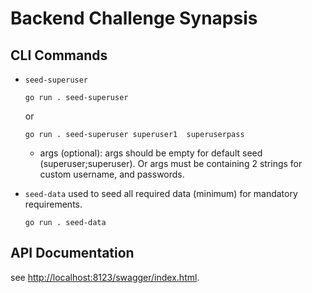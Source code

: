 # Backend Challenge Synapsis

## CLI Commands
- `seed-superuser`
    ```
    go run . seed-superuser
    ```
    or
    ```
    go run . seed-superuser superuser1  superuserpass
    ```
    - args (optional):
        args should be empty for default seed (superuser;superuser). Or args must be containing 2 strings for custom username, and passwords.


- `seed-data`
    used to seed all required data (minimum) for mandatory requirements.
    ```
    go run . seed-data
    ```

## API Documentation
see [http://localhost:8123/swagger/index.html](http://localhost:8123/swagger/index.html).


